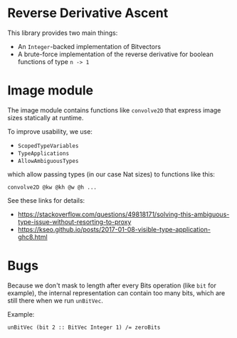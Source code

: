 # Reverse Derivative Ascent

This library provides two main things:

* An `Integer`-backed implementation of Bitvectors
* A brute-force implementation of the reverse derivative for
  boolean functions of type `n -> 1`

# Image module

The image module contains functions like `convolve2D` that express image sizes
statically at runtime.

To improve usability, we use:

* `ScopedTypeVariables`
* `TypeApplications`
* `AllowAmbiguousTypes`

which allow passing types (in our case Nat sizes) to functions like this:

    convolve2D @kw @kh @w @h ...

See these links for details:

- https://stackoverflow.com/questions/49818171/solving-this-ambiguous-type-issue-without-resorting-to-proxy
- https://kseo.github.io/posts/2017-01-08-visible-type-application-ghc8.html

# Bugs

Because we don't mask to length after every Bits operation (like `bit` for
example), the internal representation can contain too many bits, which are
still there when we run `unBitVec`.

Example:

    unBitVec (bit 2 :: BitVec Integer 1) /= zeroBits
